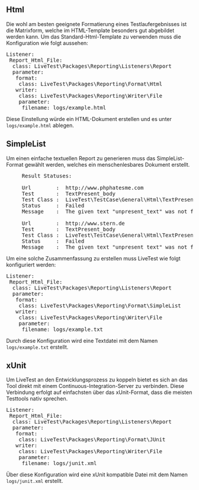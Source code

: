 ## Html

Die wohl am besten geeignete Formatierung eines Testlaufergebnisses ist die Matrixform, welche im HTML-Template besonders gut abgebildet werden kann. Um das Standard-Html-Template zu verwenden muss die Konfiguration wie folgt aussehen:

<pre>Listener:
 Report_Html_File:
  class: LiveTest\Packages\Reporting\Listeners\Report
  parameter:
   format:
    class: LiveTest\Packages\Reporting\Format\Html
   writer:
    class: LiveTest\Packages\Reporting\Writer\File
    parameter:
     filename: logs/example.html</pre>

Diese Einstellung würde ein HTML-Dokument erstellen und es unter <code>logs/example.html</code> ablegen. 

## SimpleList

Um einen einfache textuellen Report zu generieren muss das SimpleList-Format gewählt werden, welches ein menschenlesbares Dokument erstellt.

<pre>     Result Statuses:

     Url        :  http://www.phphatesme.com
     Test       :  TextPresent_body
     Test Class :  LiveTest\TestCase\General\Html\TextPresent
     Status     :  Failed
     Message    :  The given text "unpresent_text" was not found.

     Url        :  http://www.stern.de
     Test       :  TextPresent_body
     Test Class :  LiveTest\TestCase\General\Html\TextPresent
     Status     :  Failed
     Message    :  The given text "unpresent_text" was not found.</pre>

Um eine solche Zusammenfassung zu erstellen muss LiveTest wie folgt konfiguriert werden:

<pre>Listener:
 Report_Html_File:
  class: LiveTest\Packages\Reporting\Listeners\Report
  parameter:
   format:
    class: LiveTest\Packages\Reporting\Format\SimpleList
   writer:
    class: LiveTest\Packages\Reporting\Writer\File
    parameter:
     filename: logs/example.txt</pre>

Durch diese Konfiguration wird eine Textdatei mit dem Namen <code>logs/example.txt</code> erstellt. 

## xUnit

Um LiveTest an den Entwicklungsprozess zu koppeln bietet es sich an das Tool direkt mit einem Continuous-Integration-Server zu verbinden. Diese Verbindung erfolgt auf einfachsten über das xUnit-Format, dass die meisten Testtools nativ sprechen. 

<pre>Listener:
 Report_Html_File:
  class: LiveTest\Packages\Reporting\Listeners\Report
  parameter:
   format:
    class: LiveTest\Packages\Reporting\Format\JUnit
   writer:
    class: LiveTest\Packages\Reporting\Writer\File
    parameter:
     filename: logs/junit.xml</pre>

Über diese Konfiguration wird eine xUnit kompatible Datei mit dem Namen <code>logs/junit.xml</code> erstellt.
